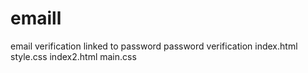 # emaill
email verification
linked to password
password verification
index.html
style.css
index2.html
main.css
